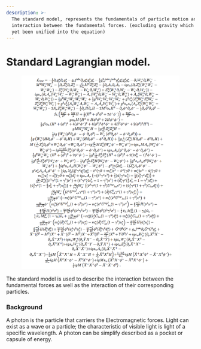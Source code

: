 ```yaml
---
description: >-
  The standard model, represents the fundamentals of particle motion and the
  interaction between the fundamental forces. (excluding gravity which has not
  yet been unified into the equation)
---
```


# Standard Lagrangian model.

<figure><img src="../../../.gitbook/assets/Screen_Shot_2016-08-03_at_3.webp" alt=""><figcaption></figcaption></figure>

The standard model is used to describe the interaction between the fundamental forces as well as the interaction of their corresponding particles.

### Background

A photon is the particle that carriers the Electromagnetic forces. Light can exist as a wave or a particle; the characteristic of visible light is light of a specific wavelength. A photon can be simplify described as a pocket or capsule of energy.&#x20;
